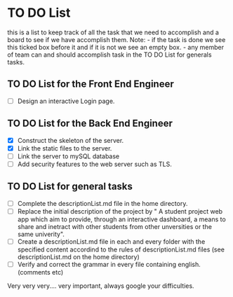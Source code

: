 # TO DO List
this is a list to keep track of all the task that we need to accomplish and a board to see if we have accomplish them.
Note: - if the task is done we see this ticked box before it and if it is not we see an empty box.
      - any member of team can and should accomplish task in the TO DO List for generals tasks.


## TO DO List for the Front End Engineer
- [ ] Design an interactive Login page.


## TO DO List for the  Back End Engineer

- [x] Construct the skeleton of the server. 
- [x] Link the static files to the server.
- [ ] Link the server to mySQL database
- [ ] Add security features to the web server such as TLS. 

## TO DO List for general tasks

- [ ] Complete the descriptionList.md file in the home directory.
- [ ] Replace the initial description of the project by " A student project web app which aim to provide,
      through an interactive dashboard, a means to share and inetract with other students from other
      unversities or the same univerity".
- [ ] Create a  descriptionList.md file in each and every folder with the specified content accordind to the
      rules of descriptionList.md files (see descriptionList.md on the home directory)
- [ ] Verify and correct the grammar in every file containing english.(comments etc)

Very very very.... very important, always google your difficulties.
